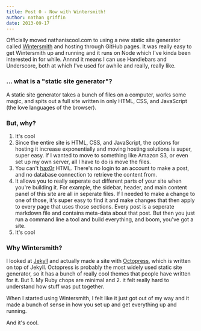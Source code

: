 ```yaml
---
title: Post 0 - Now with Wintersmith!
author: nathan griffin
date: 2013-09-17
---
```


Officially moved nathaniscool.com to using a new static site generator called [Wintersmith](http://www.wintersmith.io) and hosting through GitHub pages. It was really easy to get Wintersmith up and running and it runs on Node which I've kinda been interested in for while. Annnd it means I can use Handlebars and Underscore, both at which I've used for awhile and really, really like.

### ... what is a "static site generator"?
A static site generator takes a bunch of files on a computer, works some magic, and spits out a full site written in only HTML, CSS, and JavaScript (the love languages of the browser). 

### But, why?
1. It's cool
2. Since the entire site is HTML, CSS, and JavaScript, the options for hosting it increase exponentially and moving hosting solutions is super, super easy. If I wanted to move to something like Amazon S3, or even set up my own server, all I have to do is move the files.
3. You can't [hax0r](http://cdn-www.i-am-bored.com/media/95505_rushack2.jpg) HTML. There's no login to an account to make a post, and no database connection to retrieve the content from.
4. It allows you to really seperate out different parts of your site when you're building it. For example, the sidebar, header, and main content panel of this site are all in seperate files. If I needed to make a change to one of those, it's super easy to find it and make changes that then apply to every page that uses those sections. Every post is a seperate markdown file and contains meta-data about that post. But then you just run a command line a tool and build everything, and boom, you've got a site.
5. It's cool

### Why Wintersmith?
I looked at [Jekyll](http://jekyllrb.com/) and actually made a site with [Octopress](http://octopress.org/), which is written on top of Jekyll. Octopress is probably the most widely used static site generator, so it has a bunch of really cool themes that people have written for it. But 1. My Ruby chops are minimal and 2. it felt really hard to understand how stuff was put together. 

When I started using Wintersmith, I felt like it just got out of my way and it made a bunch of sense in how you set up and get everything up and running. 

And it's cool.


  



